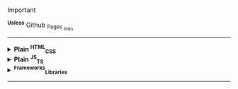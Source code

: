# 
> [!IMPORTANT]
> <sup>**Usless**</sup> Github <sub>Pages</sub> <sub><sub>links</sub></sub>

***
<details>
<summary><b>Plain <sup>HTML</sup><sub>CSS</sub></b></summary>

## *Laboratory [1+2] - Good Recipe*

- [Resume](https://kostenuksoft.github.io/web-technologies/GoodRecipe/1/html/resume.html)
- [Pancakes recipe](https://kostenuksoft.github.io/web-technologies/GoodRecipe/1/html/goodrecipe.html)
- [Linked pages](https://kostenuksoft.github.io/web-technologies/GoodRecipe/1/html/linked-pages/html/index.html)
---
## *Laboratory [3] - Tables and Forms*
[Root Page](https://kostenuksoft.github.io/web-technologies/TablesAndForms/index.html) 

---
## *Laboratory [4] - Text Formatting*
[Root Page](https://kostenuksoft.github.io/web-technologies/TextFormatting/index.html)

---
## *Laboratory [5] - Basic Styling*
[Root Page](https://kostenuksoft.github.io/web-technologies/BasicStyling/index.html)

---
## *Laboratory [6] - Block Styling*
[Root Page](https://kostenuksoft.github.io/web-technologies/BlockFormatting/index.html)

---
## *Laboratory [7] - Element Positioning*
[Root Page](https://kostenuksoft.github.io/web-technologies/ElementPositioning/index.html)

---
## *Laboratory [8] - Flexboxes*
[Root Page](https://kostenuksoft.github.io/web-technologies/Flexboxes/index.html)
  - [flexbox-froggy](https://github.com/kostenuksoft/web-technologies/blob/development/Flexboxes/flexbox-froggy/Finish.PNG)
  - [what`s-the-flexboxes](https://kostenuksoft.github.io/web-technologies/Flexboxes/what-is-flexboxes/index.html)

---
## *Laboratory [9] - Grids*
[Root Page](https://kostenuksoft.github.io/web-technologies/Grids/index.html)
  - [grid-garden](https://github.com/kostenuksoft/web-technologies/blob/development/Grids/grid-garden/Finish.PNG)
---

</details>

<details>
<summary ><b>Plain <sup>JS</sup><sub>TS</sub></summary>
  
<p align = "center"> <b>JavaScript</b></p>
  
---
## *Laboratory [1] - Meet the JavaScript!*
[Check out](https://kostenuksoft.github.io/web-technologies/js/1/index.html)

---

## *Laboratory [2] - Operators, conditional statements*
[Check out](https://kostenuksoft.github.io/web-technologies/js/2/index.html)

---

## *Laboratory [3] - Loops, switch statement, arrow functions*
[Check out](https://kostenuksoft.github.io/web-technologies/js/3/index.html)

---

</details>

<details>
<summary><b><sup>Frameworks</sup><sub>Libraries</sub></summary>
</details>
  
***
